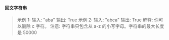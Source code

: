 #### 回文字符串

> 示例 1: 输入: "aba"
> 输出: True
> 示例 2:
> 输入: "abca"
> 输出: True
> 解释: 你可以删除 c 字符。
> 注意: 字符串只包含从 a-z 的小写字母。字符串的最大长度是 50000

